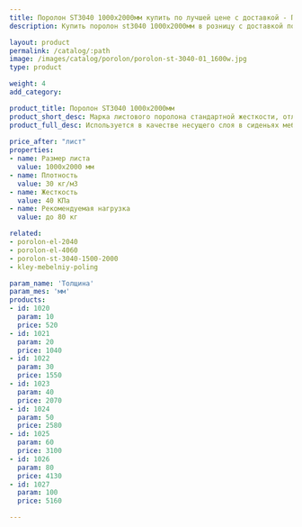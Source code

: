 ```yaml
---
title: Поролон ST3040 1000х2000мм купить по лучшей цене с доставкой - Поролоныч
description: Купить поролон st3040 1000х2000мм в розницу с доставкой по Москве в интернет-магазине Поролоныча.

layout: product
permalink: /catalog/:path
image: /images/catalog/porolon/porolon-st-3040-01_1600w.jpg
type: product

weight: 4
add_category: 

product_title: Поролон ST3040 1000х2000мм
product_short_desc: Марка листового поролона стандартной жесткости, отличается превосходной эластичностью и восстанавливаемостью.
product_full_desc: Используется в качестве несущего слоя в сиденьях мебели и матрасах. Формообразующий элемент для матрасов и всех частей диванов. Поролон ST3040 отличается превосходной эластичностью и восстанавливаемостью.
        
price_after: "лист"
properties:
- name: Размер листа
  value: 1000х2000 мм
- name: Плотность
  value: 30 кг/м3
- name: Жесткость
  value: 40 КПа
- name: Рекомендуемая нагрузка
  value: до 80 кг

related:
- porolon-el-2040
- porolon-el-4060
- porolon-st-3040-1500-2000
- kley-mebelniy-poling

param_name: 'Толщина'
param_mes: 'мм'
products:
- id: 1020
  param: 10
  price: 520
- id: 1021
  param: 20
  price: 1040
- id: 1022
  param: 30
  price: 1550
- id: 1023
  param: 40
  price: 2070
- id: 1024
  param: 50
  price: 2580
- id: 1025
  param: 60
  price: 3100
- id: 1026
  param: 80
  price: 4130
- id: 1027
  param: 100
  price: 5160

---
```

